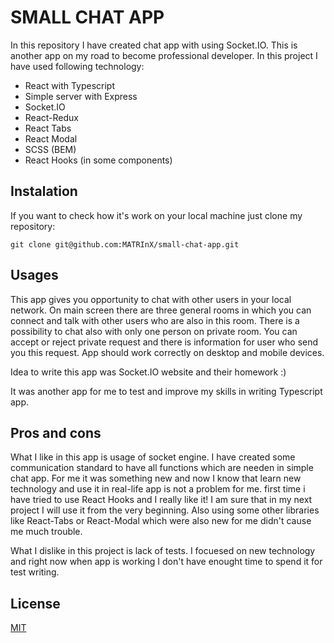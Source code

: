 # SMALL CHAT APP

In this repository I have created chat app with using Socket.IO.
This is another app on my road to become professional developer.
In this project I have used following technology:

+ React with Typescript
+ Simple server with Express
+ Socket.IO
+ React-Redux
+ React Tabs
+ React Modal
+ SCSS (BEM)
+ React Hooks (in some components)

## Instalation

If you want to check how it's work on your local machine just clone my repository:

```git
git clone git@github.com:MATRInX/small-chat-app.git
```

## Usages

This app gives you opportunity to chat with other users in your local network. On main screen there are three general rooms in which you can connect and talk with other users who are also in this room.
There is a possibility to chat also with only one person on private room.
You can accept or reject private request and there is information for user who send you this request.
App should work correctly on desktop and mobile devices.

Idea to write this app was Socket.IO website and their homework :)

It was another app for me to test and improve my skills in writing Typescript app.

## Pros and cons

What I like in this app is usage of socket engine. I have created some communication standard to have all functions which are needen in simple chat app. For me it was something new and now I know that learn new technology and use it in real-life app is not a problem for me.
first time i have tried to use React Hooks and I really like it!
I am sure that in my next project I will use it from the very beginning.
Also using some other libraries like React-Tabs or React-Modal which were also new for me didn't cause me much trouble.

What I dislike in this project is lack of tests. I focuesed on new technology and right now when app is working I don't have enought time to spend it for test writing.

## License
[MIT](https://choosealicense.com/licenses/mit/)
